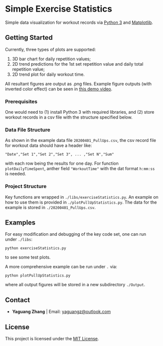 # Simple Exercise Statistics

Simple data visualization for workout records via [Python 3](https://www.python.org/downloads/) and [Matplotlib](https://matplotlib.org/).

## Getting Started

Currently, three types of plots are supported:

1. 3D bar chart for daily repetition values;
2. 2D trend predictions for the 1st set repetition value and daily total repetition value;
3. 2D trend plot for daily workout time.

All resultant figures are output as .png files. Example figure outputs (with inverted color effect) can be seen in [this demo video](https://www.bilibili.com/video/BV19C4y1W7cZ/).

### Prerequisites

One would need to (1) install Python 3 with required libraries, and (2) store workout records in a csv file with the structure specified below.

### Data File Structure

As shown in the example data file `20200401_PullUps.csv`, the csv record file for workout data should have a header like:

```
"Date","Set 1","Set 2","Set 3", ... ,"Set N","Sum"
```

with each row being the results for one day. For function `plotDailyTimeSpent`, anther field `"WorkoutTime"` with the dat format `h:mm:ss` is needed.

### Project Structure

Key functions are wrapped in `./libs/exerciseStatistics.py`. An example on how to use them is provided in `./plotPullUpStatistics.py`. The data for the example is stored in `./20200401_PullUps.csv`.

## Examples

For easy modification and debugging of the key code set, one can run under `./libs`:

```
python exerciseStatistics.py
```

to see some test plots.

A more comprehensive example can be run under `.` via:

```
python plotPullUpStatistics.py
```

where all output figures will be stored in a new subdirectory `./Output`.

## Contact

* **Yaguang Zhang** | Email: yaguangz@outlook.com

## License

This project is licensed under the [MIT License](https://choosealicense.com/licenses/mit/).
